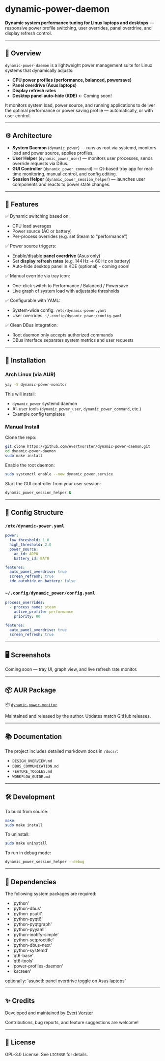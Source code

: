 # dynamic-power-daemon

**Dynamic system performance tuning for Linux laptops and desktops** — responsive power profile switching, user overrides, panel overdrive, and display refresh control.

---

## 🧠 Overview

`dynamic-power-daemon` is a lightweight power management suite for Linux systems that dynamically adjusts:

- **CPU power profiles (performance, balanced, powersave)**
- **Panel overdrive (Asus laptops)**
- **Display refresh rates**
- **Desktop panel auto-hide (KDE)** <- Coming soon!

It monitors system load, power source, and running applications to deliver the optimal performance or power saving profile — automatically, or with user control.

---

## ⚙️ Architecture

- **System Daemon** (`dynamic_power`) — runs as root via systemd, monitors load and power source, applies profiles.
- **User Helper** (`dynamic_power_user`) — monitors user processes, sends override requests via DBus.
- **GUI Controller** (`dynamic_power_command`) — Qt-based tray app for real-time monitoring, manual control, and config editing.
- **Session Helper** (`dynamic_power_session_helper`) — launches user components and reacts to power state changes.

---

## 🧩 Features

✅ Dynamic switching based on:
- CPU load averages
- Power source (AC or battery)
- Per-process overrides (e.g. set Steam to "performance")

✅ Power source triggers:
- Enable/disable **panel overdrive** (Asus only)
- Set **display refresh rates** (e.g. 144 Hz → 60 Hz on battery)
- Auto-hide desktop panel in KDE (optional) - coming soon!

✅ Manual override via tray icon:
- One-click switch to Performance / Balanced / Powersave
- Live graph of system load with adjustable thresholds

✅ Configurable with YAML:
- System-wide config: `/etc/dynamic-power.yaml`
- User overrides: `~/.config/dynamic_power/config.yaml`

✅ Clean DBus integration:
- Root daemon only accepts authorized commands
- DBus interface separates system metrics and user requests

---

## 🚀 Installation

### Arch Linux (via AUR)

```bash
yay -S dynamic-power-monitor
```

This will install:
- `dynamic_power` systemd daemon
- All user tools (`dynamic_power_user`, `dynamic_power_command`, etc.)
- Example config templates

### Manual Install

Clone the repo:

```bash
git clone https://github.com/evertvorster/dynamic-power-daemon.git
cd dynamic-power-daemon
sudo make install
```

Enable the root daemon:

```bash
sudo systemctl enable --now dynamic_power.service
```

Start the GUI controller from your user session:

```bash
dynamic_power_session_helper &
```

---

## 📁 Config Structure

### `/etc/dynamic-power.yaml`

```yaml
power:
  low_threshold: 1.0
  high_threshold: 2.0
  power_source:
    ac_id: ADP0
    battery_id: BAT0

features:
  auto_panel_overdrive: true
  screen_refresh: true
  kde_autohide_on_battery: false
```

### `~/.config/dynamic_power/config.yaml`

```yaml
process_overrides:
  - process_name: steam
    active_profile: performance
    priority: 80

features:
  auto_panel_overdrive: true
  screen_refresh: true
```

---

## 🖥 Screenshots

Coming soon — tray UI, graph view, and live refresh rate monitor.

---

## 📦 AUR Package

📦 [`dynamic-power-monitor`](https://aur.archlinux.org/packages/dynamic-power-monitor)

Maintained and released by the author. Updates match GitHub releases.

---

## 📚 Documentation

The project includes detailed markdown docs in `/docs/`:

- `DESIGN_OVERVIEW.md`
- `DBUS_COMMUNICATION.md`
- `FEATURE_TOGGLES.md`
- `WORKFLOW_GUIDE.md`

---

## 🛠 Development

To build from source:

```bash
make
sudo make install
```

To uninstall:

```bash
sudo make uninstall
```

To run in debug mode:

```bash
dynamic_power_session_helper --debug
```

---

## 🧷 Dependencies

The following system packages are required:
-  'python'
-  'python-dbus'
-  'python-psutil'
-  'python-pyqt6'
-  'python-pyqtgraph'
-  'python-pyyaml'
-  'python-inotify-simple'
-  'python-setproctitle'
-  'python-dbus-next'
-  'python-systemd'
-  'qt6-base'
-  'qt6-tools'
-  'power-profiles-daemon'
-  'kscreen'

optionally:
'asusctl: panel overdrive toggle on Asus laptops'

---

## ✨ Credits

Developed and maintained by [Evert Vorster](https://github.com/evertvorster)

Contributions, bug reports, and feature suggestions are welcome!

---

## 📄 License

GPL-3.0 License. See `LICENSE` for details.
